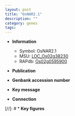 ```yaml
---
layout: post
title: "OsNAR2.1"
description: ""
category: genes
tags: 
---
```


* **Information**  
    + Symbol: OsNAR2.1  
    + MSU: [LOC_Os02g38230](http://rice.uga.edu/cgi-bin/ORF_infopage.cgi?orf=LOC_Os02g38230)  
    + RAPdb: [Os02g0595900](http://rapdb.dna.affrc.go.jp/viewer/gbrowse_details/irgsp1?name=Os02g0595900)  

* **Publication**  

* **Genbank accession number**  

* **Key message**  

* **Connection**  

[//]: # * **Key figures**  


